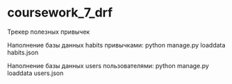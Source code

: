 # coursework_7_drf

Трекер полезных привычек

Наполнение базы данных habits привычками:
python manage.py loaddata habits.json 

Наполнение базы данных users пользователями:
python manage.py loaddata users.json
